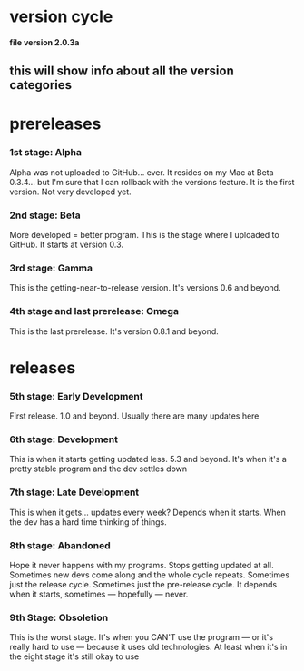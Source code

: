 # version cycle
#### file version 2.0.3a
## this will show info about all the version categories
# prereleases
### 1st stage: Alpha
Alpha was not uploaded to GitHub... ever. It resides on my Mac at Beta 0.3.4... but I'm sure that I can rollback with the versions feature. It is the first version. Not very developed yet. 
### 2nd stage: Beta
More developed = better program. This is the stage where I uploaded to GitHub. It starts at version 0.3.  
### 3rd stage: Gamma
This is the getting-near-to-release version. It's versions 0.6 and beyond. 
### 4th stage and last prerelease: Omega
This is the last prerelease. It's version 0.8.1 and beyond. 
# releases  
### 5th stage: Early Development
First release. 1.0 and beyond. Usually there are many updates here
### 6th stage: Development
This is when it starts getting updated less. 5.3 and beyond. It's when it's a pretty stable program and the dev settles down
### 7th stage: Late Development
This is when it gets...  updates every week? Depends when it starts. When the dev has a hard time thinking of things. 
### 8th stage: Abandoned
Hope it never happens with my programs. Stops getting updated at all. Sometimes new devs come along and the whole cycle repeats. Sometimes just the release cycle. Sometimes just the pre-release cycle. It depends when it starts, sometimes — hopefully — never. 
### 9th Stage: Obsoletion
This is the worst stage. It's when you CAN'T use the program — or it's really hard to use — because it uses old technologies. At least when it's in the eight stage it's still okay to use